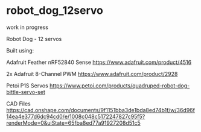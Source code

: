 # robot_dog_12servo
work in progress

Robot Dog - 12 servos

Built using:

Adafruit Feather nRF52840 Sense https://www.adafruit.com/product/4516

2x Adafruit 8-Channel PWM https://www.adafruit.com/product/2928

Petoi P1S Servos https://www.petoi.com/products/quadruped-robot-dog-bittle-servo-set

CAD Files https://cad.onshape.com/documents/9f1151bba3de1bda8ed74b1f/w/36d96f14ea4e377d6dc94cd0/e/1008c048c5172247827c95f5?renderMode=0&uiState=65fba8ed77a91927208d51c5
